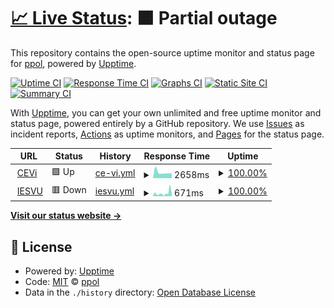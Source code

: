 # [📈 Live Status](https://ppol.github.io/uptime-iesvu): <!--live status--> **🟧 Partial outage**

This repository contains the open-source uptime monitor and status page for [ppol](https://ppol.github.io/uptime-iesvu), powered by [Upptime](https://github.com/upptime/upptime).

[![Uptime CI](https://github.com/ppol/uptime-iesvu/workflows/Uptime%20CI/badge.svg)](https://github.com/ppol/uptime-iesvu/actions?query=workflow%3A%22Uptime+CI%22)
[![Response Time CI](https://github.com/ppol/uptime-iesvu/workflows/Response%20Time%20CI/badge.svg)](https://github.com/ppol/uptime-iesvu/actions?query=workflow%3A%22Response+Time+CI%22)
[![Graphs CI](https://github.com/ppol/uptime-iesvu/workflows/Graphs%20CI/badge.svg)](https://github.com/ppol/uptime-iesvu/actions?query=workflow%3A%22Graphs+CI%22)
[![Static Site CI](https://github.com/ppol/uptime-iesvu/workflows/Static%20Site%20CI/badge.svg)](https://github.com/ppol/uptime-iesvu/actions?query=workflow%3A%22Static+Site+CI%22)
[![Summary CI](https://github.com/ppol/uptime-iesvu/workflows/Summary%20CI/badge.svg)](https://github.com/ppol/uptime-iesvu/actions?query=workflow%3A%22Summary+CI%22)

With [Upptime](https://upptime.js.org), you can get your own unlimited and free uptime monitor and status page, powered entirely by a GitHub repository. We use [Issues](https://github.com/ppol/uptime-iesvu/issues) as incident reports, [Actions](https://github.com/ppol/uptime-iesvu/actions) as uptime monitors, and [Pages](https://ppol.github.io/uptime-iesvu) for the status page.

<!--start: status pages-->
<!-- This summary is generated by Upptime (https://github.com/upptime/upptime) -->
<!-- Do not edit this manually, your changes will be overwritten -->
<!-- prettier-ignore -->
| URL | Status | History | Response Time | Uptime |
| --- | ------ | ------- | ------------- | ------ |
| <img alt="" src="https://icons.duckduckgo.com/ip3/cevi.iesvu.edu.ar.ico" height="13"> [CEVi](https://cevi.iesvu.edu.ar) | 🟩 Up | [ce-vi.yml](https://github.com/ppol/uptime-iesvu/commits/HEAD/history/ce-vi.yml) | <details><summary><img alt="Response time graph" src="./graphs/ce-vi/response-time-week.png" height="20"> 2658ms</summary><br><a href="https://ppol.github.io/uptime-iesvu/history/ce-vi"><img alt="Response time 3362" src="https://img.shields.io/endpoint?url=https%3A%2F%2Fraw.githubusercontent.com%2Fppol%2Fuptime-iesvu%2FHEAD%2Fapi%2Fce-vi%2Fresponse-time.json"></a><br><a href="https://ppol.github.io/uptime-iesvu/history/ce-vi"><img alt="24-hour response time 2246" src="https://img.shields.io/endpoint?url=https%3A%2F%2Fraw.githubusercontent.com%2Fppol%2Fuptime-iesvu%2FHEAD%2Fapi%2Fce-vi%2Fresponse-time-day.json"></a><br><a href="https://ppol.github.io/uptime-iesvu/history/ce-vi"><img alt="7-day response time 2658" src="https://img.shields.io/endpoint?url=https%3A%2F%2Fraw.githubusercontent.com%2Fppol%2Fuptime-iesvu%2FHEAD%2Fapi%2Fce-vi%2Fresponse-time-week.json"></a><br><a href="https://ppol.github.io/uptime-iesvu/history/ce-vi"><img alt="30-day response time 2361" src="https://img.shields.io/endpoint?url=https%3A%2F%2Fraw.githubusercontent.com%2Fppol%2Fuptime-iesvu%2FHEAD%2Fapi%2Fce-vi%2Fresponse-time-month.json"></a><br><a href="https://ppol.github.io/uptime-iesvu/history/ce-vi"><img alt="1-year response time 3048" src="https://img.shields.io/endpoint?url=https%3A%2F%2Fraw.githubusercontent.com%2Fppol%2Fuptime-iesvu%2FHEAD%2Fapi%2Fce-vi%2Fresponse-time-year.json"></a></details> | <details><summary><a href="https://ppol.github.io/uptime-iesvu/history/ce-vi">100.00%</a></summary><a href="https://ppol.github.io/uptime-iesvu/history/ce-vi"><img alt="All-time uptime 95.29%" src="https://img.shields.io/endpoint?url=https%3A%2F%2Fraw.githubusercontent.com%2Fppol%2Fuptime-iesvu%2FHEAD%2Fapi%2Fce-vi%2Fuptime.json"></a><br><a href="https://ppol.github.io/uptime-iesvu/history/ce-vi"><img alt="24-hour uptime 100.00%" src="https://img.shields.io/endpoint?url=https%3A%2F%2Fraw.githubusercontent.com%2Fppol%2Fuptime-iesvu%2FHEAD%2Fapi%2Fce-vi%2Fuptime-day.json"></a><br><a href="https://ppol.github.io/uptime-iesvu/history/ce-vi"><img alt="7-day uptime 100.00%" src="https://img.shields.io/endpoint?url=https%3A%2F%2Fraw.githubusercontent.com%2Fppol%2Fuptime-iesvu%2FHEAD%2Fapi%2Fce-vi%2Fuptime-week.json"></a><br><a href="https://ppol.github.io/uptime-iesvu/history/ce-vi"><img alt="30-day uptime 100.00%" src="https://img.shields.io/endpoint?url=https%3A%2F%2Fraw.githubusercontent.com%2Fppol%2Fuptime-iesvu%2FHEAD%2Fapi%2Fce-vi%2Fuptime-month.json"></a><br><a href="https://ppol.github.io/uptime-iesvu/history/ce-vi"><img alt="1-year uptime 99.83%" src="https://img.shields.io/endpoint?url=https%3A%2F%2Fraw.githubusercontent.com%2Fppol%2Fuptime-iesvu%2FHEAD%2Fapi%2Fce-vi%2Fuptime-year.json"></a></details>
| <img alt="" src="https://icons.duckduckgo.com/ip3/iesvu.edu.ar.ico" height="13"> [IESVU](https://iesvu.edu.ar) | 🟥 Down | [iesvu.yml](https://github.com/ppol/uptime-iesvu/commits/HEAD/history/iesvu.yml) | <details><summary><img alt="Response time graph" src="./graphs/iesvu/response-time-week.png" height="20"> 671ms</summary><br><a href="https://ppol.github.io/uptime-iesvu/history/iesvu"><img alt="Response time 551" src="https://img.shields.io/endpoint?url=https%3A%2F%2Fraw.githubusercontent.com%2Fppol%2Fuptime-iesvu%2FHEAD%2Fapi%2Fiesvu%2Fresponse-time.json"></a><br><a href="https://ppol.github.io/uptime-iesvu/history/iesvu"><img alt="24-hour response time 1172" src="https://img.shields.io/endpoint?url=https%3A%2F%2Fraw.githubusercontent.com%2Fppol%2Fuptime-iesvu%2FHEAD%2Fapi%2Fiesvu%2Fresponse-time-day.json"></a><br><a href="https://ppol.github.io/uptime-iesvu/history/iesvu"><img alt="7-day response time 671" src="https://img.shields.io/endpoint?url=https%3A%2F%2Fraw.githubusercontent.com%2Fppol%2Fuptime-iesvu%2FHEAD%2Fapi%2Fiesvu%2Fresponse-time-week.json"></a><br><a href="https://ppol.github.io/uptime-iesvu/history/iesvu"><img alt="30-day response time 618" src="https://img.shields.io/endpoint?url=https%3A%2F%2Fraw.githubusercontent.com%2Fppol%2Fuptime-iesvu%2FHEAD%2Fapi%2Fiesvu%2Fresponse-time-month.json"></a><br><a href="https://ppol.github.io/uptime-iesvu/history/iesvu"><img alt="1-year response time 548" src="https://img.shields.io/endpoint?url=https%3A%2F%2Fraw.githubusercontent.com%2Fppol%2Fuptime-iesvu%2FHEAD%2Fapi%2Fiesvu%2Fresponse-time-year.json"></a></details> | <details><summary><a href="https://ppol.github.io/uptime-iesvu/history/iesvu">100.00%</a></summary><a href="https://ppol.github.io/uptime-iesvu/history/iesvu"><img alt="All-time uptime 99.94%" src="https://img.shields.io/endpoint?url=https%3A%2F%2Fraw.githubusercontent.com%2Fppol%2Fuptime-iesvu%2FHEAD%2Fapi%2Fiesvu%2Fuptime.json"></a><br><a href="https://ppol.github.io/uptime-iesvu/history/iesvu"><img alt="24-hour uptime 100.00%" src="https://img.shields.io/endpoint?url=https%3A%2F%2Fraw.githubusercontent.com%2Fppol%2Fuptime-iesvu%2FHEAD%2Fapi%2Fiesvu%2Fuptime-day.json"></a><br><a href="https://ppol.github.io/uptime-iesvu/history/iesvu"><img alt="7-day uptime 100.00%" src="https://img.shields.io/endpoint?url=https%3A%2F%2Fraw.githubusercontent.com%2Fppol%2Fuptime-iesvu%2FHEAD%2Fapi%2Fiesvu%2Fuptime-week.json"></a><br><a href="https://ppol.github.io/uptime-iesvu/history/iesvu"><img alt="30-day uptime 99.96%" src="https://img.shields.io/endpoint?url=https%3A%2F%2Fraw.githubusercontent.com%2Fppol%2Fuptime-iesvu%2FHEAD%2Fapi%2Fiesvu%2Fuptime-month.json"></a><br><a href="https://ppol.github.io/uptime-iesvu/history/iesvu"><img alt="1-year uptime 99.96%" src="https://img.shields.io/endpoint?url=https%3A%2F%2Fraw.githubusercontent.com%2Fppol%2Fuptime-iesvu%2FHEAD%2Fapi%2Fiesvu%2Fuptime-year.json"></a></details>

<!--end: status pages-->

[**Visit our status website →**](https://ppol.github.io/uptime-iesvu)

## 📄 License

- Powered by: [Upptime](https://github.com/upptime/upptime)
- Code: [MIT](./LICENSE) © [ppol](https://ppol.github.io/uptime-iesvu)
- Data in the `./history` directory: [Open Database License](https://opendatacommons.org/licenses/odbl/1-0/)
